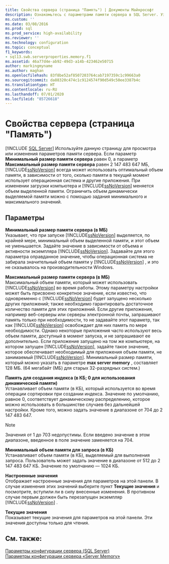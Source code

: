 ```yaml
---
title: Свойства сервера (страница "Память") | Документы Майкрософт
description: Ознакомьтесь с параметрами памяти сервера в SQL Server. Узнайте о минимальном и максимальном объеме памяти сервера, памяти для создания индекса и других параметрах.
ms.custom: ''
ms.date: 03/08/2016
ms.prod: sql
ms.prod_service: high-availability
ms.reviewer: ''
ms.technology: configuration
ms.topic: conceptual
f1_keywords:
- sql13.swb.serverproperties.memory.f1
ms.assetid: 46a77d4e-ab92-49d3-a14b-423462e50715
author: markingmyname
ms.author: maghan
ms.openlocfilehash: 83f8be52af8507203764cab7197359c1c99663a0
ms.sourcegitcommit: da88320c474c1c9124574f90d549c50ee3387b4c
ms.translationtype: HT
ms.contentlocale: ru-RU
ms.lasthandoff: 07/01/2020
ms.locfileid: "85726618"
---
```

# <a name="server-properties---memory-page"></a>Свойства сервера (страница "Память")
 [!INCLUDE [SQL Server](../../includes/applies-to-version/sqlserver.md)]
  Используйте данную страницу для просмотра или изменения параметров памяти сервера. Если параметр **Минимальный размер памяти сервера** равен 0, а параметр **Максимальный размер памяти сервера** равен 2 147 483 647 МБ, [!INCLUDE[ssNoVersion](../../includes/ssnoversion-md.md)] всегда может использовать оптимальный объем памяти, в зависимости от того, сколько памяти в текущий момент использует операционная система и другие приложения. При изменении загрузки компьютера и [!INCLUDE[ssNoVersion](../../includes/ssnoversion-md.md)] меняется объем выделенной памяти. Ограничить объем динамически выделяемой памяти можно с помощью задания минимального и максимального значений.  
  
## <a name="options"></a>Параметры  
 **Минимальный размер памяти сервера (в МБ)**  
 Указывает, что при запуске [!INCLUDE[ssNoVersion](../../includes/ssnoversion-md.md)] выделяется, по крайней мере, минимальный объем выделенной памяти, и этот объем не уменьшается. Задайте значение в зависимости от объема и активности экземпляра [!INCLUDE[ssNoVersion](../../includes/ssnoversion-md.md)]. Задавайте для этого параметра оправданное значение, чтобы операционная система не забирала значительный объем памяти у [!INCLUDE[ssNoVersion](../../includes/ssnoversion-md.md)] , и это не сказывалось на производительности Windows.  
  
 **Максимальный размер памяти сервера (в МБ)**  
 Максимальный объем памяти, который может использовать [!INCLUDE[ssNoVersion](../../includes/ssnoversion-md.md)] во время работы. Этому параметру настройки может быть присвоено конкретное значение, если известно, что одновременно с [!INCLUDE[ssNoVersion](../../includes/ssnoversion-md.md)] будет запущено несколько других приложений; также необходимо гарантировать достаточное количество памяти для этих приложений. Если другие приложения, например веб-серверы или серверы электронной почты, запрашивают память только при необходимости, то не задавайте этот параметр, так как [!INCLUDE[ssNoVersion](../../includes/ssnoversion-md.md)] освобождает для них память по мере необходимости. Однако некоторые приложения часто используют весь объем памяти, доступный в момент запуска, и не запрашивают ее дополнительно. Если приложение запущено на том же компьютере, на котором запущен [!INCLUDE[ssNoVersion](../../includes/ssnoversion-md.md)], задайте такое значение, которое обеспечивает необходимый для приложения объем памяти, не занимаемый [!INCLUDE[ssNoVersion](../../includes/ssnoversion-md.md)]. Минимальный размер памяти, который можно указать в параметре **max server memory** , составляет 128 МБ. (64 мегабайт (МБ) для старых 32-разрядных систем.)  
  
 **Память для создания индекса (в КБ; 0 для использования динамической памяти)**  
 Устанавливает объем памяти (в КБ), который используется во время операции сортировки при создании индекса. Значение по умолчанию, равное 0, соответствует динамическому распределению, которое можно использовать в большинстве случаев без дальнейшей настройки. Кроме того, можно задать значение в диапазоне от 704 до 2 147 483 647.  
  
> [!NOTE]  
>  Значения от 1 до 703 недопустимы. Если введено значение в этом диапазоне, введенное в поле значение заменяется на 704.  
  
 **Минимальный объем памяти для запроса (в КБ)**  
 Устанавливает объем памяти (в КБ), выделяемый для выполнения запроса. Пользователь может задать значение в диапазоне от 512 до 2 147 483 647 КБ. Значение по умолчанию — 1024 КБ.  
  
 **Настроенные значения**  
 Отображает настроенные значения для параметров на этой панели. В случае изменения этих значений выберите пункт **Текущие значения** и посмотрите, вступили ли в силу внесенные изменения. В противном случае первым должен быть перезапущен экземпляр [!INCLUDE[ssNoVersion](../../includes/ssnoversion-md.md)] .  
  
 **Текущие значения**  
 Показывает текущие значения для параметров на этой панели. Эти значения доступны только для чтения.  
  
## <a name="see-also"></a>См. также:  
 [Параметры конфигурации сервера (SQL Server)](../../database-engine/configure-windows/server-configuration-options-sql-server.md)   
 [Параметры конфигурации сервера «Server Memory»](../../database-engine/configure-windows/server-memory-server-configuration-options.md)  
  
  
